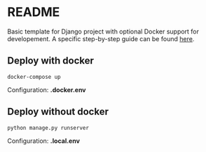 # README

Basic template for Django project with optional Docker support for developement.
A specific step-by-step guide can be found [here](https://veglos.github.io/posts/setup-django-and-docker/).

## Deploy with docker

``` shell
docker-compose up
```
Configuration: **.docker.env**

## Deploy without docker

``` shell
python manage.py runserver
```

Configuration: **.local.env**
